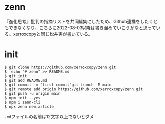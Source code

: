 # zenn

『進化思考』批判の指摘リストを共同編集にしたため、Github連携をしたくともできなくなり、こちらに2022-08-03以降は書き溜めていこうかなと思っている。xerroxcopyと同じ松井実が書いている。

# init

```
$ git clone https://github.com/xerroxcopy/zenn.git
$  echo "# zenn" >> README.md
$ git init
$ git add README.md
$ git commit -m "first commit"git branch -M main
$ git remote add origin https://github.com/xerroxcopy/zenn.git
$ git push -u origin main
$ npm init --yes
$ npm i zenn-cli
$ npx zenn new:article
```

`.md`ファイルの名前は12文字以上でないとダメ